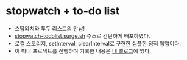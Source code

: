 # stopwatch + to-do list

- 스탑와치와 투두 리스트의 만남!
- [stopwatch-todolist.surge.sh](stopwatch-todolist.surge.sh) 주소로 간단하게 배포하였다.
- 로컬 스토리지, setInterval, clearInterval로 구현한 심플한 정적 웹앱이다.
- 이 미니 프로젝트를 진행하며 기록한 내용은 [내 벨로그](https://velog.io/@lyj-ooz/series/%EC%8A%A4%ED%83%91%EC%99%80%EC%B9%98)에 있다.
